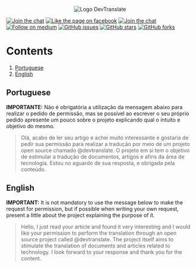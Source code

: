 <p align="center">
  <img src="https://raw.githubusercontent.com/devtranslate/devtranslate.github.io/master/images/logo.png" alt="Logo DevTranslate"/>
</p>

[![Join the chat](https://img.shields.io/badge/gitter-join%20chat%20%E2%86%92-cc2b5e.svg?style=flat-square)](https://gitter.im/devtranslate/Lobby)
[![Like the page on facebook](https://img.shields.io/badge/facebook-like%20the%20page%20%E2%86%92-4267b2.svg?style=flat-square)](https://www.facebook.com/devtranslate/)
[![Join the chat](https://img.shields.io/badge/telegram-join%20chat%20%E2%86%92-0088cc.svg?style=flat-square)](https://telegram.me/devtranslate)
[![Follow on medium](https://img.shields.io/badge/medium-follow%20us%20%E2%86%92-02b875.svg?style=flat-square)](https://medium.com/devtranslate)
[![GitHub issues](https://img.shields.io/github/issues/devtranslate/medium.svg?style=flat-square)](https://github.com/devtranslate/medium/issues)
[![GitHub stars](https://img.shields.io/github/stars/devtranslate/amediumbout.svg?style=flat-square)](https://github.com/devtranslate/medium/stargazers)
[![GitHub forks](https://img.shields.io/github/forks/devtranslate/medium.svg?style=flat-square)](https://github.com/devtranslate/medium/network)

# Contents
1. [Portuguese](https://github.com/devtranslate/medium/blob/master/PERMISSION.md#portuguese)
2. [English](https://github.com/devtranslate/medium/blob/master/PERMISSION.md#english)

## Portuguese
**IMPORTANTE:** Não é obrigatória a utilização da mensagem abaixo para realizar o pedido de permissão, mas se possível ao escrever o seu próprio pedido apresente um pouco sobre o projeto explicando qual o intuito e objetivo do mesmo.

> Olá, acabo de ler seu artigo e achei muito interessante e gostaria de pedir sua permissão para realizar a tradução por meio de um projeto open source chamado @devtranslate. O projeto em si tem o objetivo de estimular a tradução de documentos, artigos e afins da área de tecnologia. Estou no aguardo de sua resposta, e obrigada pela conteúdo.

## English
**IMPORTANT:** It is not mandatory to use the message below to make the request for permission, but if possible when writing your own request, present a little about the project explaining the purpose of it.

> Hello, I just read your article and found it very interesting and I would like your permission to perform the translation through an open source project called @devtranslate. The project itself aims to stimulate the translation of documents and articles related to technology. I look forward to your response and thank you for the content.
